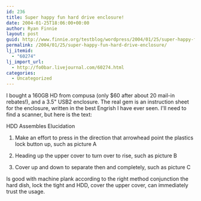 ```yaml
---
id: 236
title: Super happy fun hard drive enclosure!
date: 2004-01-25T18:06:00+00:00
author: Ryan Finnie
layout: post
guid: http://www.finnie.org/testblog/wordpress/2004/01/25/super-happy-fun-hard-drive-enclosure/
permalink: /2004/01/25/super-happy-fun-hard-drive-enclosure/
lj_itemid:
  - "60274"
lj_import_url:
  - http://fo0bar.livejournal.com/60274.html
categories:
  - Uncategorized
---
```

I bought a 160GB HD from compusa (only $60 after about 20 mail-in rebates!), and a 3.5" USB2 enclosure. The real gem is an instruction sheet for the enclosure, written in the best Engrish I have ever seen. I'll need to find a scanner, but here is the text:

HDD Assembles Elucidation

1. Make an effort to press in the direction that arrowhead point the plastics lock button up, such as picture A

2. Heading up the upper cover to turn over to rise, such as picture B

3. Cover up and down to separate then and completely, such as picture C

Is good with machine plank according to the right method conjunction the hard dish, lock the tight and HDD, cover the upper cover, can immediately trust the usage.

